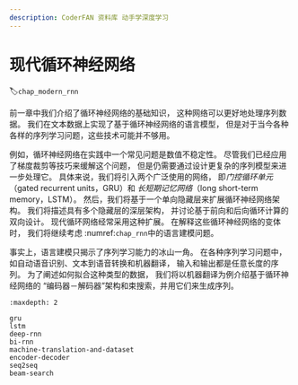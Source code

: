 ```yaml
---
description: CoderFAN 资料库 动手学深度学习
---
```


# 现代循环神经网络
:label:`chap_modern_rnn`

前一章中我们介绍了循环神经网络的基础知识，
这种网络可以更好地处理序列数据。
我们在文本数据上实现了基于循环神经网络的语言模型，
但是对于当今各种各样的序列学习问题，这些技术可能并不够用。

例如，循环神经网络在实践中一个常见问题是数值不稳定性。
尽管我们已经应用了梯度裁剪等技巧来缓解这个问题，
但是仍需要通过设计更复杂的序列模型来进一步处理它。
具体来说，我们将引入两个广泛使用的网络，
即*门控循环单元*（gated recurrent units，GRU）和
*长短期记忆网络*（long short-term memory，LSTM）。
然后，我们将基于一个单向隐藏层来扩展循环神经网络架构。
我们将描述具有多个隐藏层的深层架构，
并讨论基于前向和后向循环计算的双向设计。
现代循环网络经常采用这种扩展。
在解释这些循环神经网络的变体时，
我们将继续考虑 :numref:`chap_rnn`中的语言建模问题。

事实上，语言建模只揭示了序列学习能力的冰山一角。
在各种序列学习问题中，如自动语音识别、文本到语音转换和机器翻译，
输入和输出都是任意长度的序列。
为了阐述如何拟合这种类型的数据，
我们将以机器翻译为例介绍基于循环神经网络的
“编码器－解码器”架构和束搜索，并用它们来生成序列。

```toc
:maxdepth: 2

gru
lstm
deep-rnn
bi-rnn
machine-translation-and-dataset
encoder-decoder
seq2seq
beam-search
```
